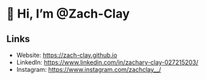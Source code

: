 # 👋 Hi, I’m @Zach-Clay

## Links
- Website: https://zach-clay.github.io 
- LinkedIn: https://www.linkedin.com/in/zachary-clay-027215203/
- Instagram: https://www.instagram.com/zachclay__/

<!---
Zach-Clay/Zach-Clay is a ✨ special ✨ repository because its `README.md` (this file) appears on your GitHub profile.
You can click the Preview link to take a look at your changes.
--->

